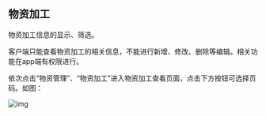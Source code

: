 ## **物资加工**

物资加工信息的显示、筛选。

客户端只能查看物资加工的相关信息，不能进行新增、修改、删除等编辑。相关功能在app端有权限进行。

 

依次点击“物资管理”、“物资加工”进入物资加工查看页面，点击下方按钮可选择页码。如图：

![img](/markdown/markdownImg/img84.png) 

 

 